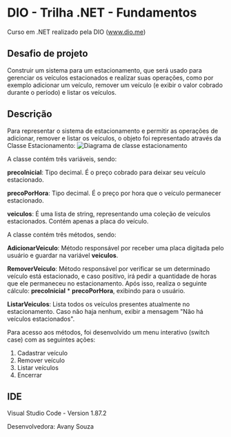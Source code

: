 # DIO - Trilha .NET - Fundamentos

Curso em .NET realizado pela DIO (www.dio.me)

## Desafio de projeto
Construir um sistema para um estacionamento, que será usado para gerenciar os veículos estacionados e realizar suas operações, como por exemplo adicionar um veículo, remover um veículo (e exibir o valor cobrado durante o período) e listar os veículos.

## Descrição 
Para representar o sistema de estacionamento e permitir as operações de adicionar, remover e listar os veículos, o objeto foi representado através da Classe Estacionamento:
![Diagrama de classe estacionamento](diagrama_classe_estacionamento.png)

A classe contém três variáveis, sendo:

**precoInicial**: Tipo decimal. É o preço cobrado para deixar seu veículo estacionado.

**precoPorHora**: Tipo decimal. É o preço por hora que o veículo permanecer estacionado.

**veiculos**: É uma lista de string, representando uma coleção de veículos estacionados. Contém apenas a placa do veículo.

A classe contém três métodos, sendo:

**AdicionarVeiculo**: Método responsável por receber uma placa digitada pelo usuário e guardar na variável **veiculos**.

**RemoverVeiculo**: Método responsável por verificar se um determinado veículo está estacionado, e caso positivo, irá pedir a quantidade de horas que ele permaneceu no estacionamento. Após isso, realiza o seguinte cálculo: **precoInicial** * **precoPorHora**, exibindo para o usuário.

**ListarVeiculos**: Lista todos os veículos presentes atualmente no estacionamento. Caso não haja nenhum, exibir a mensagem "Não há veículos estacionados".

Para acesso aos métodos, foi desenvolvido um menu interativo (switch case) com as seguintes ações:
1. Cadastrar veículo
2. Remover veículo
3. Listar veículos
4. Encerrar

## IDE
Visual Studio Code - Version 1.87.2

Desenvolvedora: Avany Souza

